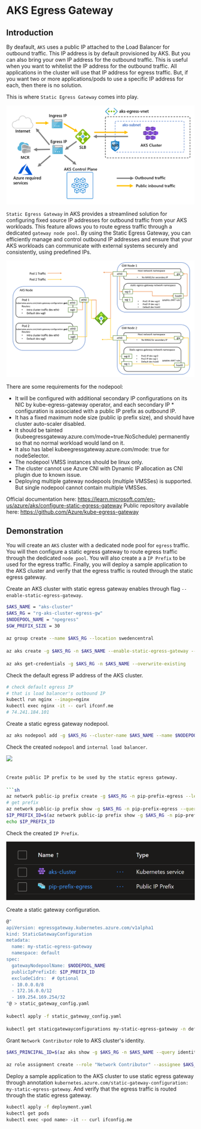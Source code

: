 # AKS Egress Gateway


## Introduction

By deafault, `AKS` uses a public IP attached to the Load Balancer for outbound traffic. This IP address is by default provisioned by AKS. But you can also bring your own IP address for the outbound traffic. This is useful when you want to whitelist the IP address for the outbound traffic. All applications in the cluster will use that IP address for egress traffic. But, if you want two or more applications/pods to use a specific IP address for each, then there is no solution.

This is where `Static Egress Gateway` comes into play.

![](images/aks-default-egress.png)

`Static Egress Gateway` in AKS provides a streamlined solution for configuring fixed source IP addresses for outbound traffic from your AKS workloads. This feature allows you to route egress traffic through a dedicated `gateway node pool`. By using the Static Egress Gateway, you can efficiently manage and control outbound IP addresses and ensure that your AKS workloads can communicate with external systems securely and consistently, using predefined IPs.

![](images/architecture.png)

There are some requirements for the nodepool:

* It will be configured with additional secondary IP configurations on its NIC by kube-egress-gateway operator, and each secondary IP * configuration is associated with a public IP prefix as outbound IP.
* It has a fixed maximum node size (public ip prefix size), and should have cluster auto-scaler disabled.
* It should be tainted (kubeegressgateway.azure.com/mode=true:NoSchedule) permanently so that no normal workload would land on it.
* It also has label kubeegressgateway.azure.com/mode: true for nodeSelector.
* The nodepool VMSS instances should be linux only.
* The cluster cannot use Azure CNI with Dynamic IP allocation as CNI plugin due to known issue.
* Deploying multiple gateway nodepools (multiple VMSSes) is supported. But single nodepool cannot contain multiple VMSSes.

Official documentation here: https://learn.microsoft.com/en-us/azure/aks/configure-static-egress-gateway
Public repository available here: https://github.com/Azure/kube-egress-gateway

## Demonstration

You will create an `AKS` cluster with a dedicated node pool for `egress` traffic. You will then configure a static egress gateway to route egress traffic through the dedicated `node pool`. You will also create a a `IP Prefix` to be used for the egress traffic. Finally, you will deploy a sample application to the AKS cluster and verify that the egress traffic is routed through the static egress gateway.

Create an AKS cluster with static egress gateway enables through flag `--enable-static-egress-gateway`.

```sh
$AKS_NAME = "aks-cluster"
$AKS_RG = "rg-aks-cluster-egress-gw"
$NODEPOOL_NAME = "npegress"
$GW_PREFIX_SIZE = 30

az group create --name $AKS_RG --location swedencentral

az aks create -g $AKS_RG -n $AKS_NAME --enable-static-egress-gateway --network-plugin azure --network-plugin-mode overlay -k 1.30.5 --node-vm-size standard_d2pds_v6 --vm-set-type VirtualMachineScaleSets

az aks get-credentials -g $AKS_RG -n $AKS_NAME --overwrite-existing
```

Check the default egress IP address of the AKS cluster.

```sh
# check default egress IP
# that is load balancer's outbound IP
kubectl run nginx --image=nginx
kubectl exec nginx -it -- curl ifconf.me
# 74.241.184.101
```

Create a static egress gateway nodepool.

```sh
az aks nodepool add -g $AKS_RG --cluster-name $AKS_NAME --name $NODEPOOL_NAME --mode gateway --node-count 2 --gateway-prefix-size $GW_PREFIX_SIZE --node-vm-size standard_d2pds_v6
```

Check the created `nodepool` and `internal load balancer`.

![](images/resurces-node-rg.png)

```sh

Create public IP prefix to be used by the static egress gateway.

```sh
az network public-ip prefix create -g $AKS_RG -n pip-prefix-egress --length $GW_PREFIX_SIZE
# get prefix
az network public-ip prefix show -g $AKS_RG -n pip-prefix-egress --query ipPrefix -o tsv
$IP_PREFIX_ID=$(az network public-ip prefix show -g $AKS_RG -n pip-prefix-egress --query id -o tsv)
echo $IP_PREFIX_ID
```

Check the created `IP Prefix`.

![](images/resources-aks-pip.png)

Create a static gateway configuration.

```sh
@"
apiVersion: egressgateway.kubernetes.azure.com/v1alpha1
kind: StaticGatewayConfiguration
metadata:
  name: my-static-egress-gateway
  namespace: default
spec:
  gatewayNodepoolName: $NODEPOOL_NAME
  publicIpPrefixId: $IP_PREFIX_ID
  excludeCidrs:  # Optional
  - 10.0.0.0/8
  - 172.16.0.0/12
  - 169.254.169.254/32
"@ > static_gateway_config.yaml

kubectl apply -f static_gateway_config.yaml

kubectl get staticgatewayconfigurations my-static-egress-gateway -n default -o yaml
```

Grant `Network Contributor` role to AKS cluster's identity.

```sh
$AKS_PRINCIPAL_ID=$(az aks show -g $AKS_RG -n $AKS_NAME --query identity.principalId -o tsv)

az role assignment create --role "Network Contributor" --assignee $AKS_PRINCIPAL_ID --scope $IP_PREFIX_ID
```

Deploy a sample application to the AKS cluster to use static egress gateway through annotation `kubernetes.azure.com/static-gateway-configuration: my-static-egress-gateway`. And verify that the egress traffic is routed through the static egress gateway.

```sh
kubectl apply -f deployment.yaml
kubectl get pods
kubectl exec <pod name> -it -- curl ifconfig.me
```
